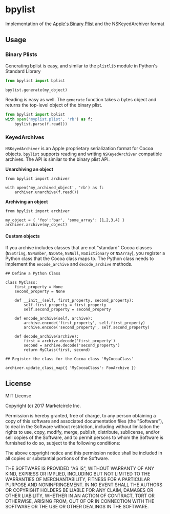 # bpylist

Implementation of the [Apple's Binary Plist](https://developer.apple.com/legacy/library/documentation/Darwin/Reference/ManPages/man5/plist.5.html) and the NSKeyedArchiver format

## Usage

### Binary Plists

Generating bplist is easy, and similar to the `plistlib` module in Python's Standard Library

```python
from bpylist import bplist

bpylist.generate(my_object)
```

Reading is easy as well. The `generate` function takes a bytes object and returns the top-level object of the binary plist. 

```python
from bpylist import bplist
with open('myplist.plist', 'rb') as f:
    bpylist.parse(f.read())
```

### KeyedArchives

`NSKeyedArchiver` is an Apple proprietary serialization format for Cocoa objects. `bpylist` supports reading and writing `NSKeyedArchiver` compatible archives. The API is similar to the binary plist API.

**Unarchiving an object**

```
from bpylist import archiver

with open('my_archived_object', 'rb') as f:
    archiver.unarchive(f.read())
```

**Archiving an object**

```
from bpylist import archiver

my_object = { 'foo':'bar', 'some_array': [1,2,3,4] }
archiver.archive(my_object)
```


#### Custom objects

If you archive includes classes that are not "standard" Cocoa classes (`NSString`, `NSNumber`, `NSDate`, `NSNull`, `NSDictionary` or `NSArray`), you register a Python class that the Cocoa class maps to. The Python class needs to implement the `encode_archive` and `decode_archive` methods.


```
## Define a Python Class

class MyClass:
    first_property = None
    second_property = None

    def __init__(self, first_property, second_property):
        self.first_property = first_property
        self.second_property = second_property

    def encode_archive(self, archive):
        archive.encode('first_property', self.first_property)
        archive.encode('second_property', self.second_property)

    def decode_archive(archive):
	    first = archive.decode('first_property')
	    second = archive.decode('second_property')
	    return MyClass(first, second)

## Register the class for the Cocoa class 'MyCocoaClass'

archiver.update_class_map({ 'MyCocoaClass': FooArchive })
```


## License

MIT License

Copyright (c) 2017 Marketcircle Inc.

Permission is hereby granted, free of charge, to any person obtaining a copy
of this software and associated documentation files (the "Software"), to deal
in the Software without restriction, including without limitation the rights
to use, copy, modify, merge, publish, distribute, sublicense, and/or sell
copies of the Software, and to permit persons to whom the Software is
furnished to do so, subject to the following conditions:

The above copyright notice and this permission notice shall be included in all
copies or substantial portions of the Software.

THE SOFTWARE IS PROVIDED "AS IS", WITHOUT WARRANTY OF ANY KIND, EXPRESS OR
IMPLIED, INCLUDING BUT NOT LIMITED TO THE WARRANTIES OF MERCHANTABILITY,
FITNESS FOR A PARTICULAR PURPOSE AND NONINFRINGEMENT. IN NO EVENT SHALL THE
AUTHORS OR COPYRIGHT HOLDERS BE LIABLE FOR ANY CLAIM, DAMAGES OR OTHER
LIABILITY, WHETHER IN AN ACTION OF CONTRACT, TORT OR OTHERWISE, ARISING FROM,
OUT OF OR IN CONNECTION WITH THE SOFTWARE OR THE USE OR OTHER DEALINGS IN THE
SOFTWARE.
